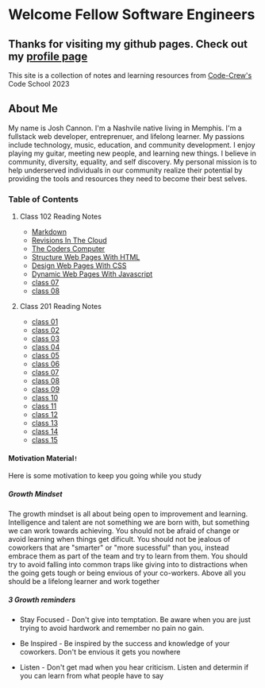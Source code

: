 # Welcome Fellow Software Engineers

## Thanks for visiting my github pages. Check out my [profile page](https://github.com/jcannon04/)

This site is a collection of notes and learning resources from [Code-Crew's](https://www.code-crew.org/) Code School 2023

## About Me

My name is Josh Cannon. I'm a Nashvile native living in Memphis. I'm a fullstack web developer, entreprenuer, and lifelong learner. My passions include technology, music, education, and community development. I enjoy playing my guitar, meeting new people, and learning new things. I believe in community, diversity, equality, and self discovery. My personal mission is to help underserved individuals in our community realize their potential by providing the tools and resources they need to become their best selves.

### Table of Contents

1. Class 102 Reading Notes

    * [Markdown](./102/class01/class01.md)
    * [Revisions In The Cloud](./102/class03/class03.md)
    * [The Coders Computer](./102/class02/class02.md)
    * [Structure Web Pages With HTML](./102/class04/class04.md)
    * [Design Web Pages With CSS](./102/class05/class05.md)
    * [Dynamic Web Pages With Javascript](./102/class06/class06.md)
    * [class 07](./102/class07/class07.md)
    * [class 08](./102/class08/class08.md)

2. Class 201 Reading Notes

    * [class 01](./201/class01/class01.md)
    * [class 02](./201/class02/class02.md)
    * [class 03](./201/class03/class03.md)
    * [class 04](./201/class04/class04.md)
    * [class 05](./201/class05/class05.md)
    * [class 06](./201/class06/class06.md)
    * [class 07](./201/class07/class07.md)
    * [class 08](./201/class08/class08.md)
    * [class 09](./201/class09/class09.md)
    * [class 10](./201/class10/class10.md)
    * [class 11](./201/class11/class11.md)
    * [class 12](./201/class12/class12.md)
    * [class 13](./201/class13/class13.md)
    * [class 14](./201/class14/class14.md)
    * [class 15](./201/class15/class15.md)

#### Motivation Material`!`

Here is some motivation to keep you going while you study

##### Growth Mindset

The growth mindset is all about being open to improvement and learning. Intelligence and talent are not something we are born with, but something we can work towards achieving.  You should not be afraid of change or avoid learning when things get dificult. You should not be jealous of coworkers that are "smarter" or "more sucessful" than you, instead embrace them as part of the team and try to learn from them. You should try to avoid falling into common traps like giving into to distractions when the going gets tough or being envious of your co-workers. Above all you should be a lifelong learner and work together

##### 3 Growth reminders

* Stay Focused - Don't give into temptation. Be aware when you are just trying to avoid hardwork and remember no pain no gain.

* Be Inspired - Be inspired by the success and knowledge of your coworkers. Don't be envious it gets you nowhere

* Listen - Don't get mad when you hear criticism. Listen and determin if you can learn from what people have to say
